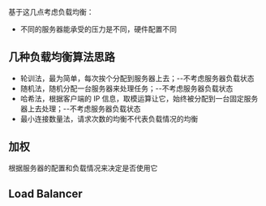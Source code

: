 基于这几点考虑负载均衡：

- 不同的服务器能承受的压力是不同，硬件配置不同

## 几种负载均衡算法思路

- 轮训法，最为简单，每次挨个分配到服务器上去；--不考虑服务器负载状态
- 随机法，随机分配一台服务器来处理任务；--不考虑服务器负载状态
- 哈希法，根据客户端的 IP 信息，取模运算让它，始终被分配到一台固定服务器上去处理；--不考虑服务器负载状态
- 最小连接数量法，请求次数的均衡不代表负载情况的均衡

## 加权

根据服务器的配置和负载情况来决定是否使用它

## Load Balancer
